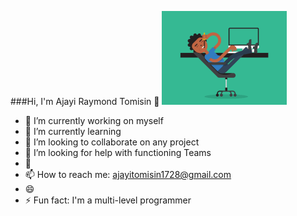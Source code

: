 ###Hi, I'm Ajayi Raymond Tomisin 🗿
![](moi.gif)
- 🔭 I’m currently working on myself
- 🌱 I’m currently learning 
- 👯 I’m looking to collaborate on any project 
- 🤔 I’m looking for help with functioning  Teams 
- 💬 
- 📫 How to reach me: ajayitomisin1728@gmail.com
- 😄
- ⚡ Fun fact: I'm a multi-level programmer

